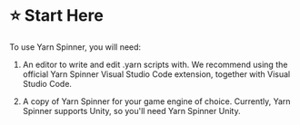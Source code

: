 # ⭐ Start Here

To use Yarn Spinner, you will need:

1. An editor to write and edit .yarn scripts with. We recommend using the official Yarn Spinner Visual Studio Code extension, together with Visual Studio Code.

2. A copy of Yarn Spinner for your game engine of choice. Currently, Yarn Spinner supports Unity, so you'll need Yarn Spinner Unity.
